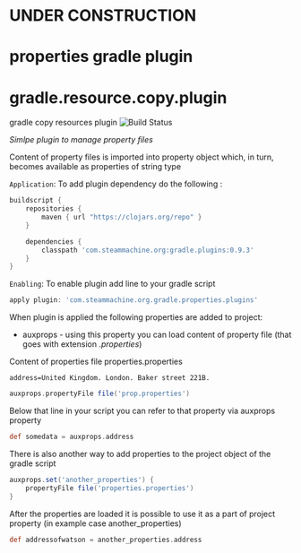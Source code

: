 # UNDER CONSTRUCTION
# properties gradle plugin
# gradle.resource.copy.plugin
gradle copy resources plugin   ![Build Status](https://travis-ci.org/DarrylZero/gradle.resource.copy.plugin.svg?branch=development)

_Simlpe plugin to manage property files_



Content of property files is imported into property object which, in turn, becomes 
available as properties of string type


`Application`: 
To add plugin dependency do the following :
```groovy
buildscript {
    repositories {
        maven { url "https://clojars.org/repo" }
    }

    dependencies {
        classpath 'com.steammachine.org:gradle.plugins:0.9.3'
    }
}
```


`Enabling`: To enable plugin add line to your gradle script 
```groovy
apply plugin: 'com.steammachine.org.gradle.properties.plugins'
```


When plugin is applied the following properties are added to project:

- auxprops - using this property you can load content of property file (that goes with extension _.properties_)

Content of properties file properties.properties
```properties
address=United Kingdom. London. Baker street 221B.
```

```groovy
auxprops.propertyFile file('prop.properties')
```


Below that line in your script you can refer to that property via auxprops property

```groovy
def somedata = auxprops.address
```

There is also another way to add properties to the project object of the gradle script

```groovy
auxprops.set('another_properties') {
    propertyFile file('properties.properties')
} 
```

After the properties are loaded it is possible to use it as a part of project property (in example case another_properties)

```groovy
def addressofwatson = another_properties.address
```
